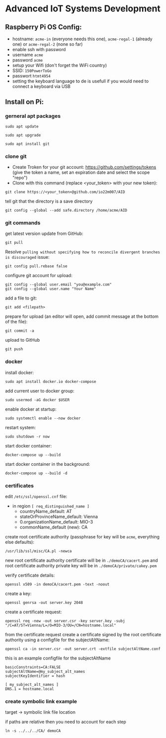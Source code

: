 # Advanced IoT Systems Development
## Raspberry Pi OS Config:
- hostname: `acme-in` (everyone needs this one), `acme-regal-1` (already one) or `acme-regal-2` (none so far)
- enable ssh with password
- username `acme`
- password `acme`
- setup your Wifi (don't forget the WiFi country)
- SSID: `150PowerToGo`
- passwort `htmt4954`
- setting the keyboard language to de is usefull if you would need to connect a keyboard via USB

## Install on Pi:
### gerneral apt packages
```
sudo apt update
```
```
sudo apt upgrade
```
```
sudo apt install git
```
### clone git
- Create Troken for your git account: https://github.com/settings/tokens (give the token a name, set an expiration date and select the scope "repo")
- Clone with this command (replace <your_token> with your new token):
```
git clone https://<your_token>@github.com/io22m007/AID
```
tell git that the directory is a save directory
```
git config --global --add safe.directory /home/acme/AID
```
### git commands
get latest version update from GitHub:
```
git pull
```
Resolve `pulling without specifying how to reconcile divergent branches is discouraged` issue:
```
git config pull.rebase false
```
configure git account for upload:
```
git config --global user.email "you@example.com"
git config --global user.name "Your Name"
```
add a file to git:
```
git add <filepath>
```
prepare for upload (an editor will open, add commit message at the bottom of the file):
```
git commit -a
```
upload to GitHub
```
git push
```
### docker
install docker:
```
sudo apt install docker.io docker-compose
```
add current user to docker group:
```
sudo usermod -aG docker $USER
```
enable docker at startup:
```
sudo systemctl enable --now docker
```
restart system:
```
sudo shutdown -r now
```
start docker container:
```
docker-compose up --build
```
start docker container in the background:
```
docker-compose up --build -d
```
### certificates
edit `/etc/ssl/openssl.cnf` file:
* in region `[ req_distinguished_name ]`
  - countryName_default: AT
  - stateOrProvinceName_default: Vienna
  - 0.organizationName_default: MIO-3
  - commonName_default (new): CA

create root certificate authority (passphrase for key will be `acme`, everything else defaults):
```
/usr/lib/ssl/misc/CA.pl -newca
```
new root certificate authority certificate will be in `./demoCA/cacert.pem` and root certificate authority private key will be in `./demoCA/private/cakey.pem`

verify certificate details:
```
openssl x509 -in demoCA/cacert.pem -text -noout
```
create a key:
```
openssl genrsa -out server.key 2048
```
create a certificate request:
```
openssl req -new -out server.csr -key server.key -subj "/C=AT/ST=Vienna/L=/O=MIO-3/OU=/CN=hostname.local"
```
from the certificate request create a certificate signed by the root certificate authority using a configfile for the subjectAltName:
```
openssl ca -in server.csr -out server.crt -extfile subjectAltName.conf
```
this is an example configfile for the subjectAltName
```
basicConstraints=CA:FALSE
subjectAltName=@my_subject_alt_names
subjectKeyIdentifier = hash

[ my_subject_alt_names ]
DNS.1 = hostname.local
```
### create symbolic link example
target -> symbolic link file location

if paths are relative then you need to account for each step
```
ln -s ../../../CA/ demoCA
```
